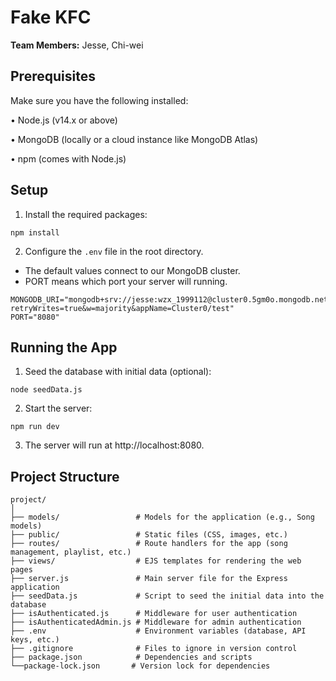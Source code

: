# Fake KFC

**Team Members:** Jesse, Chi-wei

## Prerequisites

Make sure you have the following installed:

• Node.js (v14.x or above)

• MongoDB (locally or a cloud instance like MongoDB Atlas)

• npm (comes with Node.js)

## Setup
1. Install the required packages:

```
npm install
```

2. Configure the `.env` file in the root directory.

- The default values connect to our MongoDB cluster.
- PORT means which port your server will running.

```
MONGODB_URI="mongodb+srv://jesse:wzx_1999112@cluster0.5gm0o.mongodb.net/?retryWrites=true&w=majority&appName=Cluster0/test"
PORT="8080"
```

## Running the App
1. Seed the database with initial data (optional):
```
node seedData.js
```

2. Start the server:
```
npm run dev
```

3. The server will run at http://localhost:8080.

## Project Structure
```
project/
│
├── models/                 # Models for the application (e.g., Song models)
├── public/                 # Static files (CSS, images, etc.)
├── routes/                 # Route handlers for the app (song management, playlist, etc.)
├── views/                  # EJS templates for rendering the web pages
├── server.js               # Main server file for the Express application
├── seedData.js             # Script to seed the initial data into the database
├── isAuthenticated.js      # Middleware for user authentication
├── isAuthenticatedAdmin.js # Middleware for admin authentication
├── .env                    # Environment variables (database, API keys, etc.)
├── .gitignore              # Files to ignore in version control
├── package.json            # Dependencies and scripts
└──package-lock.json       # Version lock for dependencies
```